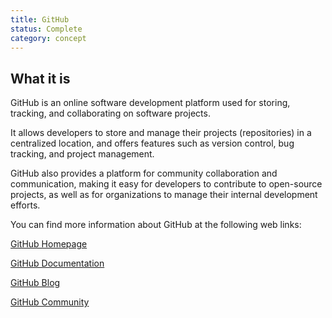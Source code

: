 ```yaml
---
title: GitHub
status: Complete
category: concept
---
```


## What it is

GitHub is an online software development platform used for storing, tracking, and collaborating on software projects.

It allows developers to store and manage their projects (repositories) in a centralized location, and offers features such as version control, bug tracking, and project management.

GitHub also provides a platform for community collaboration and communication, making it easy for developers to contribute to open-source projects, as well as for organizations to manage their internal development efforts.

You can find more information about GitHub at the following web links:
   
[GitHub Homepage](https://github.com/)

[GitHub Documentation](https://docs.github.com/)
    
[GitHub Blog](https://github.blog/)

[GitHub Community](https://github.com/community)

